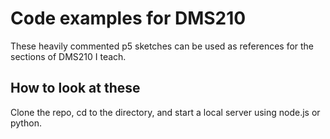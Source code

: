 # Code examples for DMS210

These heavily commented p5 sketches can be used as references for the sections of DMS210 I teach.

## How to look at these

Clone the repo, cd to the directory, and start a local server using node.js or python.
